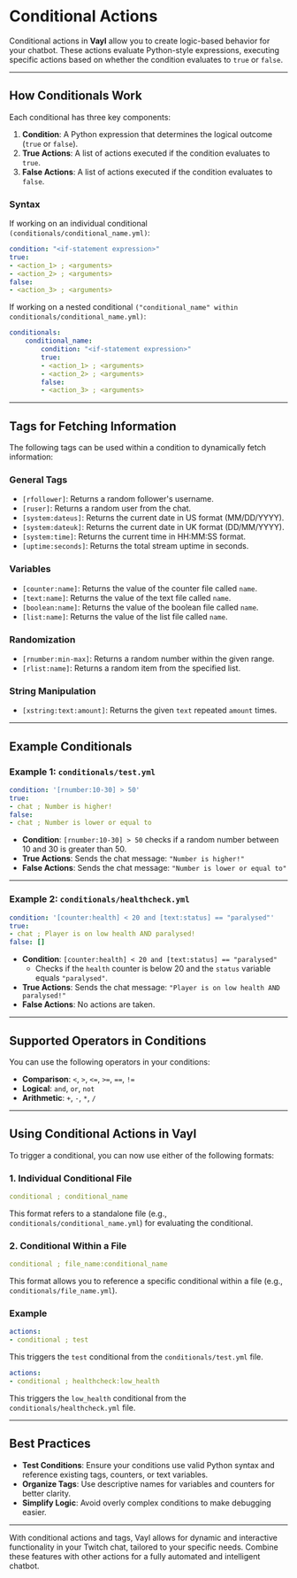 # Conditional Actions

Conditional actions in **Vayl** allow you to create logic-based behavior for your chatbot. These actions evaluate Python-style expressions, executing specific actions based on whether the condition evaluates to `true` or `false`.

---

## How Conditionals Work

Each conditional has three key components:
1. **Condition**: A Python expression that determines the logical outcome (`true` or `false`).
2. **True Actions**: A list of actions executed if the condition evaluates to `true`.
3. **False Actions**: A list of actions executed if the condition evaluates to `false`.

### Syntax
If working on an individual conditional `(conditionals/conditional_name.yml)`:
```yaml
condition: "<if-statement expression>"
true:
- <action_1> ; <arguments>
- <action_2> ; <arguments>
false:
- <action_3> ; <arguments>
```
If working on a nested conditional `("conditional_name" within conditionals/conditional_name.yml)`:
```yaml
conditionals:
    conditional_name:
        condition: "<if-statement expression>"
        true:
        - <action_1> ; <arguments>
        - <action_2> ; <arguments>
        false:
        - <action_3> ; <arguments>
```

---

## Tags for Fetching Information

The following tags can be used within a condition to dynamically fetch information:

### General Tags
- `[rfollower]`: Returns a random follower's username.
- `[ruser]`: Returns a random user from the chat.
- `[system:dateus]`: Returns the current date in US format (MM/DD/YYYY).
- `[system:dateuk]`: Returns the current date in UK format (DD/MM/YYYY).
- `[system:time]`: Returns the current time in HH:MM:SS format.
- `[uptime:seconds]`: Returns the total stream uptime in seconds.

### Variables
- `[counter:name]`: Returns the value of the counter file called `name`.
- `[text:name]`: Returns the value of the text file called `name`.
- `[boolean:name]`: Returns the value of the boolean file called `name`.
- `[list:name]`: Returns the value of the list file called `name`.

### Randomization
- `[rnumber:min-max]`: Returns a random number within the given range.
- `[rlist:name]`: Returns a random item from the specified list.

### String Manipulation
- `[xstring:text:amount]`: Returns the given `text` repeated `amount` times.

---

## Example Conditionals

### Example 1: `conditionals/test.yml`
```yaml
condition: '[rnumber:10-30] > 50'
true:
- chat ; Number is higher!
false:
- chat ; Number is lower or equal to
```

- **Condition**: `[rnumber:10-30] > 50` checks if a random number between 10 and 30 is greater than 50.
- **True Actions**: Sends the chat message: `"Number is higher!"`
- **False Actions**: Sends the chat message: `"Number is lower or equal to"`

---

### Example 2: `conditionals/healthcheck.yml`
```yaml
condition: '[counter:health] < 20 and [text:status] == "paralysed"'
true:
- chat ; Player is on low health AND paralysed!
false: []
```

- **Condition**: `[counter:health] < 20 and [text:status] == "paralysed"`
  - Checks if the `health` counter is below 20 and the `status` variable equals `"paralysed"`.
- **True Actions**: Sends the chat message: `"Player is on low health AND paralysed!"`
- **False Actions**: No actions are taken.

---

## Supported Operators in Conditions

You can use the following operators in your conditions:
- **Comparison**: `<`, `>`, `<=`, `>=`, `==`, `!=`
- **Logical**: `and`, `or`, `not`
- **Arithmetic**: `+`, `-`, `*`, `/`

---

## Using Conditional Actions in Vayl

To trigger a conditional, you can now use either of the following formats:

### 1. Individual Conditional File
```yaml
conditional ; conditional_name
```
This format refers to a standalone file (e.g., `conditionals/conditional_name.yml`) for evaluating the conditional.

### 2. Conditional Within a File
```yaml
conditional ; file_name:conditional_name
```
This format allows you to reference a specific conditional within a file (e.g., `conditionals/file_name.yml`).

### Example
```yaml
actions:
- conditional ; test
```
This triggers the `test` conditional from the `conditionals/test.yml` file.
```yaml
actions:
- conditional ; healthcheck:low_health
```
This triggers the `low_health` conditional from the `conditionals/healthcheck.yml` file.

---

## Best Practices

- **Test Conditions**: Ensure your conditions use valid Python syntax and reference existing tags, counters, or text variables.
- **Organize Tags**: Use descriptive names for variables and counters for better clarity.
- **Simplify Logic**: Avoid overly complex conditions to make debugging easier.

---

With conditional actions and tags, Vayl allows for dynamic and interactive functionality in your Twitch chat, tailored to your specific needs. Combine these features with other actions for a fully automated and intelligent chatbot.

